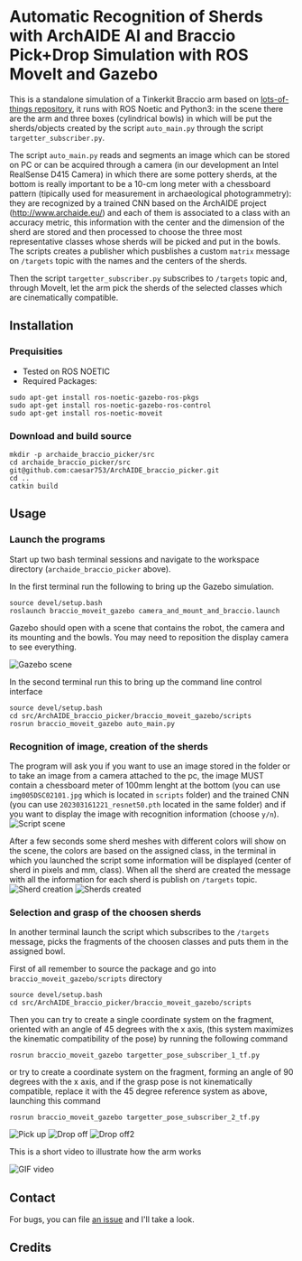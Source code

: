# Automatic Recognition of Sherds with ArchAIDE AI and Braccio Pick+Drop Simulation with ROS MoveIt and Gazebo

This is a standalone simulation of a Tinkerkit Braccio arm based on [lots-of-things repository](https://github.com/lots-of-things/braccio_moveit_gazebo), it runs with ROS Noetic and Python3: in the scene there are the arm and three boxes (cylindrical bowls) in which will be put the sherds/objects created by the script `auto_main.py` through the script `targetter_subscriber.py`.

The script `auto_main.py` reads and segments an image which can be stored on PC or can be acquired through a camera (in our development an Intel RealSense D415 Camera) in which there are some pottery sherds, at the bottom is really important to be a 10-cm long meter with a chessboard pattern (tipically used for measurement in archaeological photogrammetry): they are recognized by a trained CNN based on the ArchAIDE project (http://www.archaide.eu/) and each of them is associated to a class with an accuracy metric, this information with the center and the dimension of the sherd are stored and then processed to choose the three most representative classes whose sherds will be picked and put in the bowls. The scripts creates a publisher which pusblishes a custom `matrix` message on `/targets` topic with the names and the centers of the sherds.

Then the script `targetter_subscriber.py` subscribes to `/targets` topic and, through MoveIt, let the arm pick the sherds of the selected classes which are cinematically compatible.

## Installation

### Prequisities
*  Tested on ROS NOETIC
*  Required Packages:
```
sudo apt-get install ros-noetic-gazebo-ros-pkgs 
sudo apt-get install ros-noetic-gazebo-ros-control
sudo apt-get install ros-noetic-moveit
```

### Download and build source
```
mkdir -p archaide_braccio_picker/src
cd archaide_braccio_picker/src
git@github.com:caesar753/ArchAIDE_braccio_picker.git
cd ..
catkin build
```

## Usage

### Launch the programs

Start up two bash terminal sessions and navigate to the workspace directory (`archaide_braccio_picker` above).

In the first terminal run the following to bring up the Gazebo simulation.
```
source devel/setup.bash
roslaunch braccio_moveit_gazebo camera_and_mount_and_braccio.launch
```

Gazebo should open with a scene that contains the robot, the camera and its mounting and the bowls.  You may need to reposition the display camera to see everything.

![Gazebo scene](doc/gazebo_open.png)

In the second terminal run this to bring up the command line control interface
```
source devel/setup.bash
cd src/ArchAIDE_braccio_picker/braccio_moveit_gazebo/scripts
rosrun braccio_moveit_gazebo auto_main.py
```

### Recognition of image, creation of the sherds

The program will ask you if you want to use an image stored in the folder or to take an image from a camera attached to the pc, the image MUST contain a chessboard meter of 100mm lenght at the bottom (you can use `img005DSC02101.jpg` which is located in `scripts` folder) and the trained CNN (you can use `202303161221_resnet50.pth` located in the same folder) and if you want to display the image with recognition information (choose `y/n`).
![Script scene](doc/image_CNN_choose.png)

After a few seconds some sherd meshes with different colors will show on the scene, the colors are based on the assigned class, in the terminal in which you launched the script some information will be displayed (center of sherd in pixels and mm, class). When all the sherd are created the message with all the information for each sherd is publish on `/targets` topic.
![Sherd creation](doc/image_recognition.png)
![Sherds created](doc/all_sherds.png)



### Selection and grasp of the choosen sherds

In another terminal launch the script which subscribes to the `/targets` message, picks the fragments of the choosen classes and puts them in the assigned bowl.

First of all remember to source the package and go into `braccio_moveit_gazebo/scripts` directory

```
source devel/setup.bash
cd src/ArchAIDE_braccio_picker/braccio_moveit_gazebo/scripts
```

Then you can try to create a single coordinate system on the fragment, oriented with an angle of 45 degrees with the x axis, (this system maximizes the kinematic compatibility of the pose) by running the following command

```
rosrun braccio_moveit_gazebo targetter_pose_subscriber_1_tf.py
```

or try to create a coordinate system on the fragment, forming an angle of 90 degrees with the x axis, and if the grasp pose is not kinematically compatible, replace it with the 45 degree reference system as above, launching this command

```
rosrun braccio_moveit_gazebo targetter_pose_subscriber_2_tf.py
```

![Pick up](doc/pick_up.png)
![Drop off](doc/drop_off.png)
![Drop off2](doc/drop_off_2.png)

This is a short video to illustrate how the arm works

![GIF video](doc/archaide_picker_16_9.gif)

## Contact

For bugs, you can file [an issue](https://github.com/caesar753/ArchAIDE_braccio_picker/issues) and I'll take a look.

## Credits
